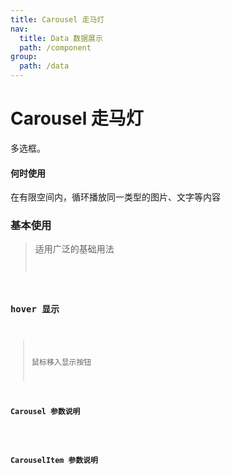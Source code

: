```yaml
---
title: Carousel 走马灯
nav:
  title: Data 数据展示
  path: /component
group:
  path: /data
---
```


# Carousel 走马灯

多选框。

#### 何时使用

在有限空间内，循环播放同一类型的图片、文字等内容

### 基本使用

> 适用广泛的基础用法 <code src="./demo/index1.tsx" />

### hover 显示

> 鼠标移入显示按钮 <code src="./demo/index2.tsx" />

### Carousel 参数说明

<API src="./Carousel/index.tsx">

### CarouselItem 参数说明

<API src="./CarouselItem/index.tsx">
